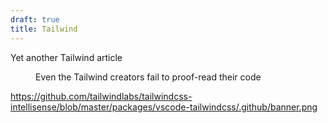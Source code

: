 ```yaml
---
draft: true
title: Tailwind
---
```


<script context="module">
  import banner from './banner.png?enhanced&w=1568;784';
  export { banner };
</script>

Yet another Tailwind article

<figure>
<enhanced:img src={banner} alt="Tailwind for VSCode project banner with inconsistencies circled" />
<figcaption>Even the Tailwind creators fail to proof-read their code</figcaption>
</figure>

https://github.com/tailwindlabs/tailwindcss-intellisense/blob/master/packages/vscode-tailwindcss/.github/banner.png
